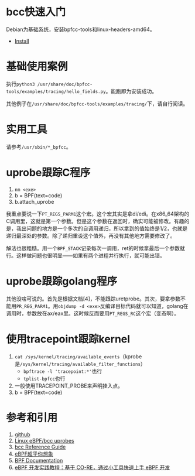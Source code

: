 # bcc快速入门

Debian为基础系统，安装bpfcc-tools和linux-headers-amd64。

* [Install](https://github.com/iovisor/bcc/blob/master/INSTALL.md)

# 基础使用案例

执行`python3 /usr/share/doc/bpfcc-tools/examples/tracing/hello_fields.py`。能跑即为安装成功。

其他例子在`/usr/share/doc/bpfcc-tools/examples/tracing/`下，请自行阅读。

# 实用工具

请参考`/usr/sbin/*_bpfcc`。

# uprobe跟踪C程序

1. `nm <exe>`
2. b = BPF(text=code)
3. b.attach_uprobe

我重点要说一下`PT_REGS_PARM1`这个宏。这个宏其实是拿di/edi。在x86_64架构的C调用里，这就是第一个参数。但是这个参数在返回时，确实可能被修改。有趣的是，我出问题的地方是一个多次的自调用递归，所以拿到的值始终是1/2，也就是递归最深处的参数。除了递归重设这个值外，再没有其他地方需要修改了。

解法也很粗糙。用一个`BPF_STACK`记录每次一调用，ret的时候拿最后一个参数就行。这样做问题也很明显——如果有两个进程并行执行，就可能出错。

# uprobe跟踪golang程序

其他没啥可说的。首先是根据文档[4]，不能跟踪uretprobe。其次，要拿参数不能用`PR_REG_PARM1`。用`objdump -d <exe>`反编译目标代码就可以知道，golang在调用时，参数放在ax/eax里。这时候反而要用`PT_REGS_RC`这个宏（变态啊）。

# 使用tracepoint跟踪kernel

1. `cat /sys/kernel/tracing/available_events`（kprobe是`/sys/kernel/tracing/available_filter_functions`）
   * `bpftrace -l 'tracepoint:*'`也行
   * `tplist-bpfcc`也行
2. 一般使用TRACEPOINT_PROBE来声明挂入点。
3. b = BPF(text=code)

# 参考和引用

1. [github](https://github.com/iovisor/bcc)
2. [Linux eBPF/bcc uprobes](https://www.brendangregg.com/blog/2016-02-08/linux-ebpf-bcc-uprobes.html)
3. [bcc Reference Guide](https://github.com/iovisor/bcc/blob/master/docs/reference_guide.md)
4. [eBPF超乎你想象](https://kiosk007.top/post/ebpf%E8%B6%85%E4%B9%8E%E4%BD%A0%E6%83%B3%E8%B1%A1/)
5. [BPF Documentation](https://docs.kernel.org/bpf/)
6. [eBPF 开发实践教程：基于 CO-RE，通过小工具快速上手 eBPF 开发](https://eunomia.dev/zh/tutorials/)
